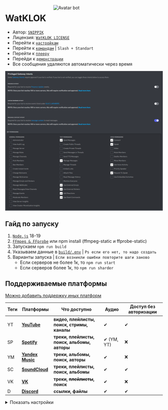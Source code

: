 [<img align="right" alt="Avatar bot" width="350px" src="https://media.discordapp.net/attachments/1016995045783633940/1080964769927942234/Icon.png" />](https://discordapp.com/users/623170593268957214)
# WatKLOK
- Автор: [`SNIPPIK`](https://github.com/SNIPPIK)
- Лицензия: [`WatKLOK LICENSE`](LICENSE.md)
- Перейти к [`настройкам`](db/Config.json)
- Перейти к [`командам`](src/Handler/Commands) | `Slash + Standart`
- Перейти к [`плееру`](src/AudioPlayer)
- Перейди к [`демонстрации`](https://www.youtube.com/watch?v=ncvpyWaxycw)
- Все сообщения удаляются автоматически через время

<img align="center" alt="PGI Settings" width="1000px" src="https://github.com/SNIPPIK/WatKLOK/blob/v2/.github/resource/PGI.png?raw=true" />

<img align="center" alt="Bot Permissions" width="1000px" src="https://github.com/SNIPPIK/WatKLOK/blob/v2/.github/resource/Bot Permissions.png?raw=true" />

## Гайд по запуску
1. [`Node.js`](https://nodejs.org/ru/) 18-19
2. [`FFmpeg & FFprobe`](https://ffmpeg.org/) или npm install (ffmpeg-static и ffprobe-static)
3. Запускаем `npm run build`
4. Указываем данные в [`build/.env`](build/.env) | `Ps если его нет, то надо создать`
5. Варианты запуска | `Если возникли ошибки повторите шаги заново`
   - Если серверов не более 1к, то `npm run start`
   - Если серверов более 1к, то `npm run sharder`

## Поддерживаемые платформы
[Можно добавить поддержку иных платформ](src/AudioPlayer/Structures/Platform.ts)

|Теги| Платформы                                    | Что доступно                                      | Аудио                    | Доступ без авторизации |
|----|----------------------------------------------|---------------------------------------------------|--------------------------|------------------------|
| YT | [**YouTube**](https://www.youtube.com/)      | **видео, плейлисты, поиск, стримы, каналы**  | ✔                        | ✔                     |
| SP | [**Spotify**](https://open.spotify.com/)     | **треки, плейлисты, поиск, альбомы, авторы** | ✔ (YM, YT)               | ❌                    |
| YM | [**Yandex Music**](https://music.yandex.ru/) | **треки, альбомы, поиск, авторы**            | ✔                        | ❌                    |
| SC | [**SoundCloud**](https://soundcloud.com/)    | **треки, плейлисты, поиск, альбомы**         | ✔                        | ✔                     |
| VK | [**VK**](https://vk.com/)                    | **треки, ~~плейлисты~~, поиск**              | ✔                        | ❌                    |
| D  | [**Discord**](https://discord.com/)           | **ссылки, файлы**                            | ✔                        | ✔                     |

<details>
  <summary>Показать настройки</summary>

### Настройки
1. [`.env`](.env) | для не публичных данных
   ```dotenv
    TOKEN="" #Discord bot token
    SPOTIFY_ID="" #Spotify client id
    SPOTIFY_SECRET="" #Spotify client secket
    SOUNDCLOUD="" #Soundcloud client id
    VK_TOKEN="" #Vk auth token (user token, not a bot token)
    YANDEX="" #Ссылка для получения токена https://oauth.yandex.ru/authorize?response_type=token&client_id=23cabbbdc6cd418abb4b39c32c41195d
   ```
2. [`Cookie.json`](db/Cookie.json) | необходим для снятия ограничений **YouTube**
    ```json5
   {
      "Cookie": ""
   }
   ```
3. [`Config.json`](db/Config.json) | основные настройки
   ```json5
   {
      "APIs": {
         //Лимиты размеров (плейлиста, поиска, топ треков автора)
         "limits": {
            "playlist": 50, //playlist, album
            "search": 5, //Рекомендуется 5
            "author": 5
         },

        //Отображать ошибки запросов платформ (ошибки будут видны только в консоли)
        "showErrors": false,
        
        //Отправлять сообщения об ошибках (ошибки будут видны в канале если он указан Channels.sendErrors)
        "sendErrors": false,
      
        //Отображать сообщение о том что нет поддержки аудио у платформ указанных в SongSupport<PlatformsAudio>
        "showWarningAudio": true
      },
      "Channels": {
        //ID канала на который будут отображаться ошибки
        "sendErrors": "",
   
        //ID канала на котором будут отображаться пользователи покинувшие сервер
        "removeUser": ""
      },
      "Bot": {
         "ignoreErrors": true, //Игнорировать ошибки
         "prefix": "!", //Префикс
         "OwnerIDs": [], //Пользователи у которых есть доступ к разделу Owner

         //Бот будет делать вид, что пишет в текстовый канал
         "TypingMessage": true
      },
      //Режим отладки
      "Debug": false,
      //[Beta] Режим общей обработки (все команды, некторые функции будут обрабатыватся постепенно)
      "QueueCallbacks": true,

      //Настройки музыки
      "Music": {
         "CacheMusic": false, //Кешировать музыку? (Значительно ускоряет работу фильтров и seek, как уменьшает кол-во запросов на сервера), могут быть ошибки c seek
         "CacheDir": "AudioCache", //Путь, где будет сохраниться кеш музыки

         //Отправить ли сообщение о том что производится запрос на <platform>.<type>
         //Параметр игнорирует что в APIs<showWarningAudio>. Если этот параметр выключен, то showWarningAudio будет неактивен независимо от аргумента
         "showGettingData": false,
   
         //Настройки плеера
         "AudioPlayer": {
            "methodSendPackets": "djs", //Каким образом отправлять пакеты (старым способом - djs, новым способом - new)
   
            "sendDuration": 20, //Задержка до начала отправления пакетов
            "updateMessage": 15 //С какой скоростью обновлять сообщение (текущий трек или сейчас играет)
         },
          //Прогресс бар текущего трека
         "ProgressBar": {
            "enable": true, //Состояние (отображать или не отображать)
            "empty": "─", //После точки будет идти empty
            "full": "─", //До точки будет идти full
            "button": "⚪" //Сама точка
         },
         //Настройки аудио
         "Audio": {
             "bitrate": "256k" //Битрейт аудио
         },
        //Если у трека, плейлиста, альбома нет картинки будет выбрана _found или _image
        //Если автор трека верифицированный то будет выбрана ver, если нет то _ver
        "images": {
            "ver": "https://media.discordapp.net/attachments/815897363188154408/1028014390299082852/Ok.png",
            "_ver": "https://media.discordapp.net/attachments/815897363188154408/1028014389934174308/Not.png",
            "_found": "https://media.discordapp.net/attachments/815897363188154408/1028014390752055306/WTF.png",
            "_image": "https://media.discordapp.net/attachments/815897363188154408/1028014391146328124/MusciNote.png"
        },
        //Кнопки под сообщение о текущем треке
        //Вариации [{id: "ID emoji"}] или [{name: "emoji"}]
        //Поддержка больших кол-во кнопок будет введена позже
        "Buttons": [
            { "name": "⏪" }, { "name": "⏯" }, { "name": "⏩" }, { "name": "🔃" }
        ]
      },

      //Настройка меню
      "ReactionMenuSettings": {
         "emojis": {
            "back": "⬅️", //Кнопка назад
            "next": "➡️", //Кнопка вперед
            "cancel": "❌" //Удаление меню
         }
      },
   
      //Для голосования (по типу skip, remove, seek)
      "Voting": ["✅", "❌"]
   }
   ```
4. [`Filters.json`](db/Filters.json) | Можно добавлять свои фильтры в конфиг | [`FFmpeg Docs`](https://ffmpeg.org/ffmpeg.html)
    ```json5
   [
      {
         "names": ["name"], //Названия
         "description": "Типа описание", //Описание

         //Сам аргумент, если указывать args то необходимо что-бы в конце аргумента было =
         //Пример atempo=
         "filter": "Аргумент для FFmpeg",

         //Мин, макс - мин и макс аргументы для фильтра
         //Если аргумент не нужен, оставить false
         "args": [1, 3],

         //Ускоряется ли музыка, да то как (arg - ускоряется аргументом, 1.25 - ускоряется в 1.25)
         //Влияет на progress bar
         "speed": "arg"
      }
   ]
     ```
</details>
